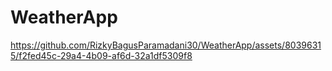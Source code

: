# WeatherApp

https://github.com/RizkyBagusParamadani30/WeatherApp/assets/80396315/f2fed45c-29a4-4b09-af6d-32a1df5309f8

